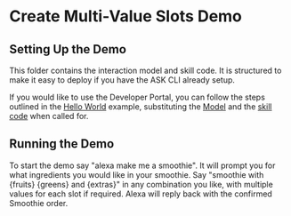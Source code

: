 # Create Multi-Value Slots Demo

## Setting Up the Demo
This folder contains the interaction model and skill code.  It is structured to make it easy to deploy if you have the ASK CLI already setup. 

If you would like to use the Developer Portal, you can follow the steps outlined in the [Hello World](https://github.com/alexa/skill-sample-nodejs-hello-world) example, substituting the [Model](./models/en-US.json) and the [skill code](./lambda/index.js) when called for. 


## Running the Demo
To start the demo say "alexa make me a smoothie".  It will prompt you for what ingredients you would like in your smoothie.  Say "smoothie with {fruits} {greens} and {extras}" in any combination you like, with multiple values for each slot if required. Alexa will reply back with the confirmed Smoothie order.

